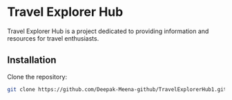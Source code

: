 # Travel Explorer Hub

Travel Explorer Hub is a project dedicated to providing information and resources for travel enthusiasts.

## Installation

Clone the repository:

```bash
git clone https://github.com/Deepak-Meena-github/TravelExplorerHub1.git
